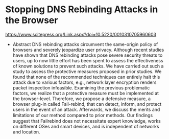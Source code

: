 # Stopping DNS Rebinding Attacks in the Browser

https://www.scitepress.org/Link.aspx?doi=10.5220/0010310705960603

- Abstract
DNS rebinding attacks circumvent the same-origin policy of browsers and severely jeopardize user privacy. 
Although recent studies have shown that DNS rebinding attacks pose severe security threats to users, up to
now little effort has been spent to assess the effectiveness of known solutions to prevent such attacks. We have
carried out such a study to assess the protective measures proposed in prior studies. We found that none of
the recommended techniques can entirely halt this attack due to various factors, e.g., network layer encryption
renders packet inspection infeasible. Examining the previous problematic factors, we realize that a protective
measure must be implemented at the browser-level. Therefore, we propose a defensive measure, a browser
plug-in called Fail-rebind, that can detect, inform, and protect users in the event of an attack. Afterwards, we
discuss the merits and limitations of our method compared to prior methods. Our ﬁndings suggest that Failrebind
does not necessitate expert knowledge, works on different OSes and smart devices, and is independent
of networks and location.
